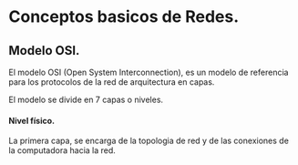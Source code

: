 
# Conceptos basicos de Redes.

## Modelo OSI.

El modelo OSI (Open System Interconnection), es un modelo de referencia para los protocolos de la red de arquitectura en capas.



El modelo se divide en 7 capas o niveles.

#### Nivel físico.
La primera capa, se encarga de la topologia de red y de las conexiones de la computadora hacia la red.
